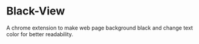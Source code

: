 # Black-View
A chrome extension to make web page background black and change text color for better readability. 
